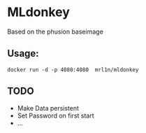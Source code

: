 MLdonkey
===========

Based on the phusion baseimage

Usage:
-----------

```
docker run -d -p 4080:4080  mrl1n/mldonkey
```

TODO
-----------

- Make Data persistent
- Set Password on first start
- ...

